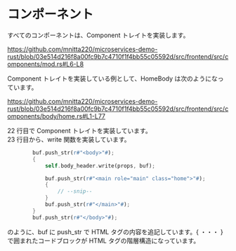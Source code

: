# コンポーネント

すべてのコンポーネントは、Component トレイトを実装します。

https://github.com/mnitta220/microservices-demo-rust/blob/03e514d216f8a00fc9b7c4710f1f4bb55c05592d/src/frontend/src/components/mod.rs#L6-L8

Component トレイトを実装している例として、HomeBody は次のようになっています。

https://github.com/mnitta220/microservices-demo-rust/blob/03e514d216f8a00fc9b7c4710f1f4bb55c05592d/src/frontend/src/components/body/home.rs#L1-L77

22 行目で Component トレイトを実装しています。  
23 行目から、write 関数を実装しています。

```rust
        buf.push_str(r#"<body>"#);
        {
            self.body_header.write(props, buf);

            buf.push_str(r#"<main role="main" class="home">"#);
            {
                // --snip--
            }
            buf.push_str(r#"</main>"#);
        }
        buf.push_str(r#"</body>"#);
```

のように、buf に push_str で HTML タグの内容を追記しています。{ ・・・ } で囲まれたコードブロックが HTML タグの階層構造になっています。
